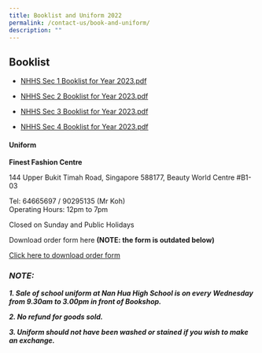 ```yaml
---
title: Booklist and Uniform 2022
permalink: /contact-us/book-and-uniform/
description: ""
---
```

## Booklist

  


*   [NHHS Sec 1 Booklist for Year 2023.pdf](/files/NHHS%20Sec%201%20Booklist%20for%20Year%202023.pdf)  
    
*   [NHHS Sec 2 Booklist for Year 2023.pdf](/files/NHHS%20Sec%202%20Booklist%20for%20Year%202023.pdf)  
    
*   [NHHS Sec 3 Booklist for Year 2023.pdf](/files/NHHS%20Sec%203%20Booklist%20for%20Year%202023.pdf)  
    
*   [NHHS Sec 4 Booklist for Year 2023.pdf](/files/NHHS%20Sec%204%20Booklist%20for%20Year%202023.pdf)
  

  

#### Uniform


**Finest Fashion Centre**

144 Upper Bukit Timah Road, Singapore 588177, Beauty World Centre #B1-03 

Tel: 64665697 / 90295135 (Mr Koh)   
Operating Hours: 12pm to 7pm

Closed on Sunday and Public Holidays

  

Download order form here  **(NOTE: the form is outdated below)**

[Click here to download order form](/files/NHHS%20uniform%20list%202021-2022.pdf)  


### _**NOTE:**_

_**1\. Sale of school uniform at Nan Hua High School is on every** **Wednesday from 9.30am to 3.00pm in front of Bookshop.**_

_**2\. No refund for goods sold.**_

_**3\. Uniform should not have been washed or stained if you wish to make an exchange.**_